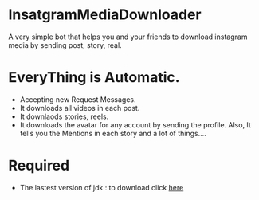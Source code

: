 # InsatgramMediaDownloader
A very simple bot that helps you and your friends to download instagram media by sending post, story, real.

# EveryThing is Automatic.
+ Accepting new Request Messages.
+ It downloads all videos in each post.
+ It downlaods stories, reels.
+ It downloads the avatar for any account by sending the profile.
Also, It tells you the Mentions in each story and a lot of things....

# Required
* The lastest version of jdk : to download click [here](https://www.oracle.com/java/technologies/javase-jdk16-downloads.html#license-lightbox)
